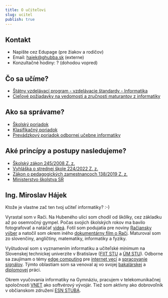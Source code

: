 ```yaml
---
title: O učiteľovi
slug: ucitel
publish: true 
---
```


## Kontakt

- Napíšte cez Edupage (pre žiakov a rodičov)
- Email: hajek@ghubba.sk (externe)
- Konzultačné hodiny: ? (dohodou vopred)


## Čo sa učíme?
- [Štátny vzdelávací program - vzdelávacie štandardy - Informatika](https://www.statpedu.sk/files/articles/dokumenty/inovovany-statny-vzdelavaci-program/informatika_g_4_5_r.pdf)
- [Cieľové požiadavky na vedomosti a zručnosti maturantov z informatiky](https://www.statpedu.sk/files/articles/nove_dokumenty/cielove-poziadavky-pre-mat-skusky/informatika.pdf)

## Ako sa správame?
- [Školský poriadok](https://cloud-3.edupage.org/cloud/skolsky_poriadok23.pdf?z%3AkQnBX3ntrLMGzAXmdNjZ2joUKV%2FyPqB4OSi4H7ZvFWGwj7z0D78EwegHWPckcr%2BU)
- [Klasifikačný poriadok](https://cloud-d.edupage.org/cloud/klasifikacny23.pdf?z%3Aqk2NDCM%2BXkRfz6E33f%2BvpFrNE%2FG3R9wZyY5vsK74IzIfWJObZ86wgxnS5yq9r4Vz)
- [Prevádzkový poriadok odbornej učebne informatiky](https://cloud-d.edupage.org/cloud/Prevadzkovy_poriadok_ucebne_informatiky.pdf?z%3AEtZC0JrfAv4eUoeqLy7yUmRjc3NTBo8tpK67085c5P4alL4VMdjqTfylgjyI4uhX)

## Aké princípy a postupy nasledujeme?
- [Školský zákon 245/2008 Z. z.](https://www.slov-lex.sk/pravne-predpisy/SK/ZZ/2008/245/)
- [Vyhláška o strednej škole 224/2022 Z. z.](https://www.slov-lex.sk/pravne-predpisy/SK/ZZ/2022/224/)
- [Zákon o pedagogických zamestnancoch 138/2019 Z. z.](https://www.slov-lex.sk/pravne-predpisy/SK/ZZ/2019/138/)
- [Ministerstvo školstva SR](https://www.minedu.sk/vychova-a-vzdelavanie-v-strednych-skolach/)


## Ing. Miroslav Hájek

Ktože je vlastne zač ten tvoj učiteľ informatiky? :-)

Vyrastal som v Rači. Na Hubeného ulici som chodil od škôlky, cez základku až po osemročný gympel. Počas svojich školských rokov ma
bavilo fotografovať a natáčať [videá](https://www.youtube.com/user/skGeoTV). Fotil som podujatia pre noviny [Račiansky výber](https://www.raca.sk/fotogaleria/page/11/) a natočil som okrem iného [dokumentárny film o Rači](https://www.raca.sk/zivot-v-raci/mestska-cast-bratislava-raca/dokumentarny-film-o-raci/). Maturoval som zo slovenčiny, angličtiny, matematiky, informatiky a fyziky.

Vyštudoval som s vyznamením informatiku a učiteľské minimum na Slovenskej technickej univerzite v Bratislave ([FIIT STU](https://www.fiit.stuba.sk/) a [ÚM STU](https://www.stuba.sk/buxus/generate_page.php?page_id=1347)). Odborne sa zaujímam o témy [edge computing](https://en.wikipedia.org/wiki/Edge_computing) pre [internet vecí](https://en.wikipedia.org/wiki/Internet_of_things) a [spracovanie signálov](https://en.wikipedia.org/wiki/Signal_processing). Týmto oblastiam som sa venoval aj vo svojej [bakalárskej](https://opac.crzp.sk/?fn=detailBiblioForm&sid=4F55101800366CEF5FF3C1DB109A) a [diplomovej](https://opac.crzp.sk/?fn=detailBiblioForm&sid=4F9CB80EDA44B4B668003C797770) práci.

Okrem vyučovania informatiky na Gymnáziu, pracujem v telekomunikačnej spoločnosti [VNET](https://www.vnet.sk/) ako softvérový vývojár. Tiež som aktívny ako dobrovoľník v občianskom združení [ESN STUBA](https://stuba.esn.sk/).
